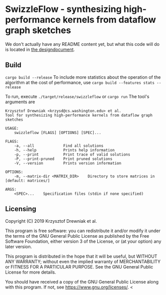 # SwizzleFlow - synthesizing high-performance kernels from dataflow graph sketches

We don't actually have any README content yet, but what this code will
do is located in [the designdocument](https://www.overleaf.com/read/twvwgqfbxmyx).

## Build
`cargo build --release`
To include more statistics about the operation of the algorithm at the cost of performance, use `cargo build --features stats --release`

To run, execute `./target/release/swizzleflow` or `cargo run`
The tool's arguments are
```
Krzysztof Drewniak <krzysd@cs.washington.edu> et al.
Tool for synthesizing high-performance kernels from dataflow graph sketches

USAGE:
    swizzleflow [FLAGS] [OPTIONS] [SPEC]...

FLAGS:
    -a, --all             Find all solutions
    -h, --help            Prints help information
    -p, --print           Print trace of valid solutions
    -P, --print-pruned    Print pruned solutions
    -V, --version         Prints version information

OPTIONS:
    -m, --matrix-dir <MATRIX_DIR>    Directory to store matrices in [default: matrices/]

ARGS:
    <SPEC>...    Specification files (stdin if none specified)
```
## Licensing
Copyright (C) 2019 Krzysztof Drewniak et al.

This program is free software: you can redistribute it and/or modify
it under the terms of the GNU General Public License as published by
the Free Software Foundation, either version 3 of the License, or
(at your option) any later version.

This program is distributed in the hope that it will be useful,
but WITHOUT ANY WARRANTY; without even the implied warranty of
MERCHANTABILITY or FITNESS FOR A PARTICULAR PURPOSE.  See the
GNU General Public License for more details.

You should have received a copy of the GNU General Public License
along with this program.  If not, see <https://www.gnu.org/licenses/>.
<
